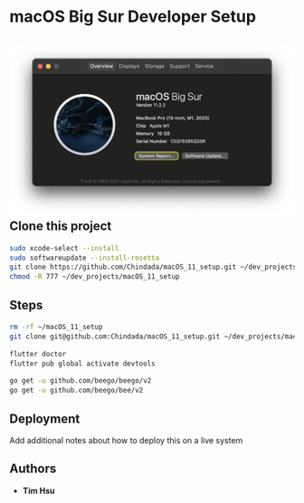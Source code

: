 # **macOS Big Sur Developer Setup**
![macOS Big Sur Developer Setup](./attachments/s026.png "macOS Big Sur Developer Setup")
**Clone this project**
---
```sh
sudo xcode-select --install
sudo softwareupdate --install-rosetta
git clone https://github.com/Chindada/macOS_11_setup.git ~/dev_projects/macOS_11_setup
chmod -R 777 ~/dev_projects/macOS_11_setup
```
## Steps

```sh
rm -rf ~/macOS_11_setup
git clone git@github.com:Chindada/macOS_11_setup.git ~/dev_projects/macOS_11_setup
```

```sh
flutter doctor
flutter pub global activate devtools
```

```sh
go get -u github.com/beego/beego/v2
go get -u github.com/beego/bee/v2
```
## Deployment

Add additional notes about how to deploy this on a live system

## Authors

- **Tim Hsu** 

